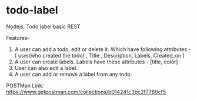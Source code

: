 # todo-label
Nodejs, Todo label basic REST 

Features- 
1. A user can add a todo, edit or delete it. Which have following attributes - [ user(who created the todo) , Title , Description, Labels, Created_on ]
2. A user can create labels. Labels have these attributes - [title, color]
3. User can also edit a label.
4. A user can add or remove a label from any todo. 


POSTMan Link: https://www.getpostman.com/collections/b014241c3bc2f7780cf5
